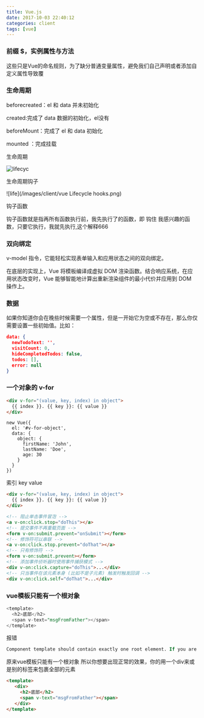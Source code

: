 ```yaml
---
title: Vue.js
date: 2017-10-03 22:40:12
categories: client
tags: [vue] 
---
```

### 前缀 $，实例属性与方法
这些只是Vue的命名规则，为了缺分普通变量属性，避免我们自己声明或者添加自定义属性导致覆
### 生命周期
beforecreated：el 和 data 并未初始化 

created:完成了 data 数据的初始化，el没有

beforeMount：完成了 el 和 data 初始化 

mounted ：完成挂载

<!--more-->

生命周期

![lifecyc](/images/client/lifecycle.jpg)

生命周期钩子

![life](/images/client/vue Lifecycle hooks.png)

钩子函数

钩子函数就是指再所有函数执行前，我先执行了的函数，即 钩住 我感兴趣的函数，只要它执行，我就先执行,这个解释666

### 双向绑定

v-model 指令，它能轻松实现表单输入和应用状态之间的双向绑定。

在底层的实现上，Vue 将模板编译成虚拟 DOM 渲染函数。结合响应系统，在应用状态改变时，Vue 能够智能地计算出重新渲染组件的最小代价并应用到 DOM 操作上。

### 数据
 
如果你知道你会在晚些时候需要一个属性，但是一开始它为空或不存在，那么你仅需要设置一些初始值。比如：

```json
data: {
  newTodoText: '',
  visitCount: 0,
  hideCompletedTodos: false,
  todos: [],
  error: null
}
```
### 一个对象的 v-for

```html
<div v-for="(value, key, index) in object">
  {{ index }}. {{ key }}: {{ value }}
</div>
```
```angularjs
new Vue({
  el: '#v-for-object',
  data: {
    object: {
      firstName: 'John',
      lastName: 'Doe',
      age: 30
    }
  }
})
```
索引 key value

````html
<div v-for="(value, key, index) in object">
  {{ index }}. {{ key }}: {{ value }}
</div>
````

```html
<!-- 阻止单击事件冒泡 -->
<a v-on:click.stop="doThis"></a>
<!-- 提交事件不再重载页面 -->
<form v-on:submit.prevent="onSubmit"></form>
<!-- 修饰符可以串联 -->
<a v-on:click.stop.prevent="doThat"></a>
<!-- 只有修饰符 -->
<form v-on:submit.prevent></form>
<!-- 添加事件侦听器时使用事件捕获模式 -->
<div v-on:click.capture="doThis">...</div>
<!-- 只当事件在该元素本身 (比如不是子元素) 触发时触发回调 -->
<div v-on:click.self="doThat">...</div>
```

### vue模板只能有一个根对象
```sql
<template>
  <h2>底部</h2>
  <span v-text="msgFromFather"></span>
</template>
```
报错
```sql
Component template should contain exactly one root element. If you are using v-if on multiple elements, use v-else-if to chain them instead.
```
原来vue模板只能有一个根对象
所以你想要出现正常的效果，你的用一个div来或是别的标签来包裹全部的元素
```html
<template>
   <div>
	 <h2>底部</h2>
	 <span v-text="msgFromFather"></span>
   </div>
</template>
```






